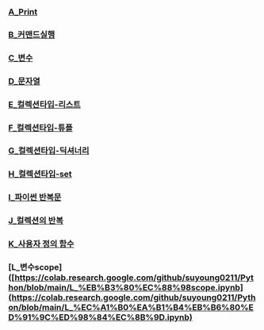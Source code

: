 ### [A_Print](https://colab.research.google.com/github/suyoung0211/python/blob/main/A_print.ipynb)
### [B_커맨드실행](https://colab.research.google.com/github/suyoung0211/python/blob/main/B_command.ipynb)
### [C_변수](https://colab.research.google.com/github/suyoung0211/python/blob/main/C_function.ipynb)
### [D_문자열](https://colab.research.google.com/github/suyoung0211/python/blob/main/D_string.ipynb)
### [E_컬렉션타입-리스트](https://colab.research.google.com/github/suyoung0211/python/blob/main/E_collectiontype_list.ipynb)
### [F_컬렉션타입-튜플](https://colab.research.google.com/github/suyoung0211/python/blob/main/F_collectiontype_tuple.ipynb)
### [G_컬렉션타입-딕셔너리](https://colab.research.google.com/github/suyoung0211/python/blob/main/G_collectiontype_dictionary.ipynb)
### [H_컬렉션타입-set](https://colab.research.google.com/github/suyoung0211/python/blob/main/H_collectiontype_set.ipynb)
### [I_파이썬 반복문](https://colab.research.google.com/github/suyoung0211/python/blob/main/I_%ED%8C%8C%EC%9D%B4%EC%8D%AC_%EB%B0%98%EB%B3%B5%EB%AC%B8.ipynb)
### [J_컬렉션의 반복](https://colab.research.google.com/github/suyoung0211/Python/blob/main/J_%EC%BB%AC%EB%A0%89%EC%85%98%EC%9D%98_%EB%B0%98%EB%B3%B5.ipynb)
### [K_사용자 정의 함수](https://colab.research.google.com/github/suyoung0211/Python/blob/main/K_%EC%82%AC%EC%9A%A9%EC%9E%90%EC%A0%95%EC%9D%98_%ED%95%A8%EC%88%98.ipynb)
### [L_변수scope]([https://colab.research.google.com/github/suyoung0211/Python/blob/main/L_%EB%B3%80%EC%88%98scope.ipynb](https://colab.research.google.com/github/suyoung0211/Python/blob/main/L_%EC%A1%B0%EA%B1%B4%EB%B6%80%ED%91%9C%ED%98%84%EC%8B%9D.ipynb)
